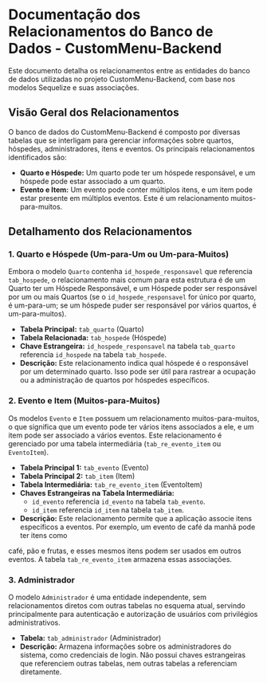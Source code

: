 # Documentação dos Relacionamentos do Banco de Dados - CustomMenu-Backend

Este documento detalha os relacionamentos entre as entidades do banco de dados utilizadas no projeto CustomMenu-Backend, com base nos modelos Sequelize e suas associações.

## Visão Geral dos Relacionamentos

O banco de dados do CustomMenu-Backend é composto por diversas tabelas que se interligam para gerenciar informações sobre quartos, hóspedes, administradores, itens e eventos. Os principais relacionamentos identificados são:

- **Quarto e Hóspede:** Um quarto pode ter um hóspede responsável, e um hóspede pode estar associado a um quarto.
- **Evento e Item:** Um evento pode conter múltiplos itens, e um item pode estar presente em múltiplos eventos. Este é um relacionamento muitos-para-muitos.

## Detalhamento dos Relacionamentos

### 1. Quarto e Hóspede (Um-para-Um ou Um-para-Muitos)

Embora o modelo `Quarto` contenha `id_hospede_responsavel` que referencia `tab_hospede`, o relacionamento mais comum para esta estrutura é de um Quarto ter um Hóspede Responsável, e um Hóspede poder ser responsável por um ou mais Quartos (se o `id_hospede_responsavel` for único por quarto, é um-para-um; se um hóspede puder ser responsável por vários quartos, é um-para-muitos).

- **Tabela Principal:** `tab_quarto` (Quarto)
- **Tabela Relacionada:** `tab_hospede` (Hóspede)
- **Chave Estrangeira:** `id_hospede_responsavel` na tabela `tab_quarto` referencia `id_hospede` na tabela `tab_hospede`.
- **Descrição:** Este relacionamento indica qual hóspede é o responsável por um determinado quarto. Isso pode ser útil para rastrear a ocupação ou a administração de quartos por hóspedes específicos.

### 2. Evento e Item (Muitos-para-Muitos)

Os modelos `Evento` e `Item` possuem um relacionamento muitos-para-muitos, o que significa que um evento pode ter vários itens associados a ele, e um item pode ser associado a vários eventos. Este relacionamento é gerenciado por uma tabela intermediária (`tab_re_evento_item` ou `EventoItem`).

- **Tabela Principal 1:** `tab_evento` (Evento)
- **Tabela Principal 2:** `tab_item` (Item)
- **Tabela Intermediária:** `tab_re_evento_item` (EventoItem)
- **Chaves Estrangeiras na Tabela Intermediária:**
  - `id_evento` referencia `id_evento` na tabela `tab_evento`.
  - `id_item` referencia `id_item` na tabela `tab_item`.
- **Descrição:** Este relacionamento permite que a aplicação associe itens específicos a eventos. Por exemplo, um evento de café da manhã pode ter itens como 


café, pão e frutas, e esses mesmos itens podem ser usados em outros eventos. A tabela `tab_re_evento_item` armazena essas associações.

### 3. Administrador

O modelo `Administrador` é uma entidade independente, sem relacionamentos diretos com outras tabelas no esquema atual, servindo principalmente para autenticação e autorização de usuários com privilégios administrativos.

- **Tabela:** `tab_administrador` (Administrador)
- **Descrição:** Armazena informações sobre os administradores do sistema, como credenciais de login. Não possui chaves estrangeiras que referenciem outras tabelas, nem outras tabelas a referenciam diretamente.


